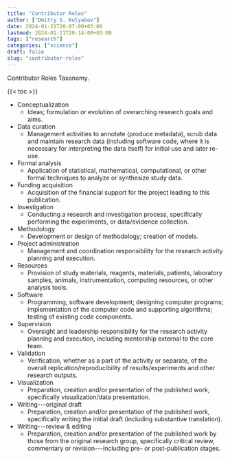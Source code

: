 ```yaml
---
title: "Contributor Roles"
author: ["Dmitry S. Kulyabov"]
date: 2024-01-21T20:07:00+03:00
lastmod: 2024-01-21T20:14:00+03:00
tags: ["research"]
categories: ["science"]
draft: false
slug: "contributor-roles"
---
```


Contributor Roles Taxonomy.

<!--more-->

{{< toc >}}

-   Conceptualization
    -   Ideas; formulation or evolution of overarching research goals and aims.
-   Data curation
    -   Management activities to annotate (produce metadata), scrub data and maintain research data (including software code, where it is necessary for interpreting the data itself) for initial use and later re-use.
-   Formal analysis
    -   Application of statistical, mathematical, computational, or other formal techniques to analyze or synthesize study data.
-   Funding acquisition
    -   Acquisition of the financial support for the project leading to this publication.
-   Investigation
    -   Conducting a research and investigation process, specifically performing the experiments, or data/evidence collection.
-   Methodology
    -   Development or design of methodology; creation of models.
-   Project administration
    -   Management and coordination responsibility for the research activity planning and execution.
-   Resources
    -   Provision of study materials, reagents, materials, patients, laboratory samples, animals, instrumentation, computing resources, or other analysis tools.
-   Software
    -   Programming, software development; designing computer programs; implementation of the computer code and supporting algorithms; testing of existing code components.
-   Supervision
    -   Oversight and leadership responsibility for the research activity planning and execution, including mentorship external to the core team.
-   Validation
    -   Verification, whether as a part of the activity or separate, of the overall replication/reproducibility of results/experiments and other research outputs.
-   Visualization
    -   Preparation, creation and/or presentation of the published work, specifically visualization/data presentation.
-   Writing---original draft
    -   Preparation, creation and/or presentation of the published work, specifically writing the initial draft (including substantive translation).
-   Writing---review &amp; editing
    -   Preparation, creation and/or presentation of the published work by those from the original research group, specifically critical review, commentary or revision---including pre- or post-publication stages.
